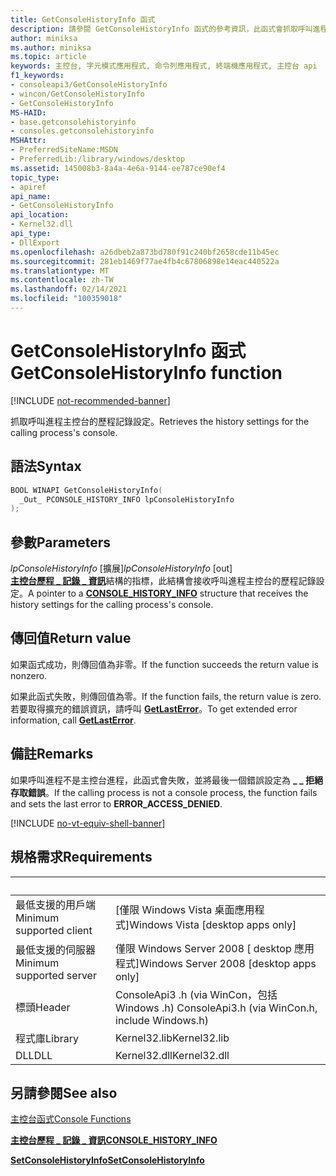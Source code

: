 ```yaml
---
title: GetConsoleHistoryInfo 函式
description: 請參閱 GetConsoleHistoryInfo 函式的參考資訊，此函式會抓取呼叫進程主控台的歷程記錄設定。
author: miniksa
ms.author: miniksa
ms.topic: article
keywords: 主控台, 字元模式應用程式, 命令列應用程式, 終端機應用程式, 主控台 api
f1_keywords:
- consoleapi3/GetConsoleHistoryInfo
- wincon/GetConsoleHistoryInfo
- GetConsoleHistoryInfo
MS-HAID:
- base.getconsolehistoryinfo
- consoles.getconsolehistoryinfo
MSHAttr:
- PreferredSiteName:MSDN
- PreferredLib:/library/windows/desktop
ms.assetid: 145008b3-8a4a-4e6a-9144-ee787ce90ef4
topic_type:
- apiref
api_name:
- GetConsoleHistoryInfo
api_location:
- Kernel32.dll
api_type:
- DllExport
ms.openlocfilehash: a26dbeb2a873bd780f91c240bf2658cde11b45ec
ms.sourcegitcommit: 281eb1469f77ae4fb4c67806898e14eac440522a
ms.translationtype: MT
ms.contentlocale: zh-TW
ms.lasthandoff: 02/14/2021
ms.locfileid: "100359018"
---
```

# <a name="getconsolehistoryinfo-function"></a><span data-ttu-id="88d95-104">GetConsoleHistoryInfo 函式</span><span class="sxs-lookup"><span data-stu-id="88d95-104">GetConsoleHistoryInfo function</span></span>

[!INCLUDE [not-recommended-banner](./includes/not-recommended-banner.md)]

<span data-ttu-id="88d95-105">抓取呼叫進程主控台的歷程記錄設定。</span><span class="sxs-lookup"><span data-stu-id="88d95-105">Retrieves the history settings for the calling process's console.</span></span>

## <a name="syntax"></a><span data-ttu-id="88d95-106">語法</span><span class="sxs-lookup"><span data-stu-id="88d95-106">Syntax</span></span>

```C
BOOL WINAPI GetConsoleHistoryInfo(
  _Out_ PCONSOLE_HISTORY_INFO lpConsoleHistoryInfo
);
```

## <a name="parameters"></a><span data-ttu-id="88d95-107">參數</span><span class="sxs-lookup"><span data-stu-id="88d95-107">Parameters</span></span>

<span data-ttu-id="88d95-108">*lpConsoleHistoryInfo* \[擴展\]</span><span class="sxs-lookup"><span data-stu-id="88d95-108">*lpConsoleHistoryInfo* \[out\]</span></span>  
<span data-ttu-id="88d95-109">[**主控台歷程 \_ 記錄 \_ 資訊**](console-history-info.md)結構的指標，此結構會接收呼叫進程主控台的歷程記錄設定。</span><span class="sxs-lookup"><span data-stu-id="88d95-109">A pointer to a [**CONSOLE\_HISTORY\_INFO**](console-history-info.md) structure that receives the history settings for the calling process's console.</span></span>

## <a name="return-value"></a><span data-ttu-id="88d95-110">傳回值</span><span class="sxs-lookup"><span data-stu-id="88d95-110">Return value</span></span>

<span data-ttu-id="88d95-111">如果函式成功，則傳回值為非零。</span><span class="sxs-lookup"><span data-stu-id="88d95-111">If the function succeeds the return value is nonzero.</span></span>

<span data-ttu-id="88d95-112">如果此函式失敗，則傳回值為零。</span><span class="sxs-lookup"><span data-stu-id="88d95-112">If the function fails, the return value is zero.</span></span> <span data-ttu-id="88d95-113">若要取得擴充的錯誤資訊，請呼叫 [**GetLastError**](/windows/win32/api/errhandlingapi/nf-errhandlingapi-getlasterror)。</span><span class="sxs-lookup"><span data-stu-id="88d95-113">To get extended error information, call [**GetLastError**](/windows/win32/api/errhandlingapi/nf-errhandlingapi-getlasterror).</span></span>

## <a name="remarks"></a><span data-ttu-id="88d95-114">備註</span><span class="sxs-lookup"><span data-stu-id="88d95-114">Remarks</span></span>

<span data-ttu-id="88d95-115">如果呼叫進程不是主控台進程，此函式會失敗，並將最後一個錯誤設定為 **\_ \_ 拒絕存取錯誤**。</span><span class="sxs-lookup"><span data-stu-id="88d95-115">If the calling process is not a console process, the function fails and sets the last error to **ERROR\_ACCESS\_DENIED**.</span></span>

[!INCLUDE [no-vt-equiv-shell-banner](./includes/no-vt-equiv-shell-banner.md)]

## <a name="requirements"></a><span data-ttu-id="88d95-116">規格需求</span><span class="sxs-lookup"><span data-stu-id="88d95-116">Requirements</span></span>

| &nbsp; | &nbsp; |
|-|-|
| <span data-ttu-id="88d95-117">最低支援的用戶端</span><span class="sxs-lookup"><span data-stu-id="88d95-117">Minimum supported client</span></span> | <span data-ttu-id="88d95-118">\[僅限 Windows Vista 桌面應用程式\]</span><span class="sxs-lookup"><span data-stu-id="88d95-118">Windows Vista \[desktop apps only\]</span></span> |
| <span data-ttu-id="88d95-119">最低支援的伺服器</span><span class="sxs-lookup"><span data-stu-id="88d95-119">Minimum supported server</span></span> | <span data-ttu-id="88d95-120">僅限 Windows Server 2008 \[ desktop 應用程式\]</span><span class="sxs-lookup"><span data-stu-id="88d95-120">Windows Server 2008 \[desktop apps only\]</span></span> |
| <span data-ttu-id="88d95-121">標頭</span><span class="sxs-lookup"><span data-stu-id="88d95-121">Header</span></span> | <span data-ttu-id="88d95-122">ConsoleApi3 .h (via WinCon，包括 Windows .h) </span><span class="sxs-lookup"><span data-stu-id="88d95-122">ConsoleApi3.h (via WinCon.h, include Windows.h)</span></span> |
| <span data-ttu-id="88d95-123">程式庫</span><span class="sxs-lookup"><span data-stu-id="88d95-123">Library</span></span> | <span data-ttu-id="88d95-124">Kernel32.lib</span><span class="sxs-lookup"><span data-stu-id="88d95-124">Kernel32.lib</span></span> |
| <span data-ttu-id="88d95-125">DLL</span><span class="sxs-lookup"><span data-stu-id="88d95-125">DLL</span></span> | <span data-ttu-id="88d95-126">Kernel32.dll</span><span class="sxs-lookup"><span data-stu-id="88d95-126">Kernel32.dll</span></span> |

## <a name="see-also"></a><span data-ttu-id="88d95-127">另請參閱</span><span class="sxs-lookup"><span data-stu-id="88d95-127">See also</span></span>

[<span data-ttu-id="88d95-128">主控台函式</span><span class="sxs-lookup"><span data-stu-id="88d95-128">Console Functions</span></span>](console-functions.md)

[<span data-ttu-id="88d95-129">**主控台歷程 \_ 記錄 \_ 資訊**</span><span class="sxs-lookup"><span data-stu-id="88d95-129">**CONSOLE\_HISTORY\_INFO**</span></span>](console-history-info.md)

[<span data-ttu-id="88d95-130">**SetConsoleHistoryInfo**</span><span class="sxs-lookup"><span data-stu-id="88d95-130">**SetConsoleHistoryInfo**</span></span>](setconsolehistoryinfo.md)